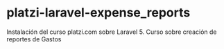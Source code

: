 # platzi-laravel-expense_reports
Instalación del curso platzi.com sobre Laravel 5. Curso sobre creación de reportes de Gastos
